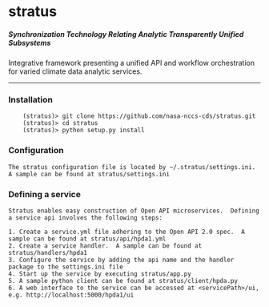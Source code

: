 # stratus
##### *Synchronization Technology Relating Analytic Transparently Unified Subsystems*

  Integrative framework presenting a unified API and workflow orchestration for varied climate data analytic services.

___
### Installation

```
    (stratus)> git clone https://github.com/nasa-nccs-cds/stratus.git
    (stratus)> cd stratus
    (stratus)> python setup.py install
```
### Configuration
    The stratus configuration file is located by ~/.stratus/settings.ini.  A sample can be found at stratus/settings.ini
### Defining a service
    Stratus enables easy construction of Open API microservices.  Defining a service api involves the following steps:
    
    1. Create a service.yml file adhering to the Open API 2.0 spec.  A sample can be found at stratus/api/hpda1.yml
    2. Create a service handler.  A sample can be found at stratus/handlers/hpda1
    3. Configure the service by adding the api name and the handler package to the settings.ini file
    4. Start up the service by executing stratus/app.py
    5. A sample python client can be found at stratus/client/hpda.py
    6. A web interface to the service can be accessed at <servicePath>/ui, e.g. http://localhost:5000/hpda1/ui